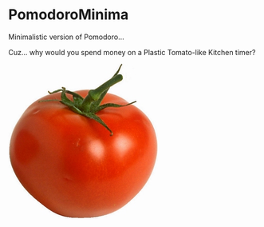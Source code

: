 PomodoroMinima
==============

Minimalistic version of Pomodoro...

Cuz... why would you spend money on a Plastic Tomato-like Kitchen timer?

<img src="https://github.com/delqn/PomodoroMinima/blob/master/domat.jpg?raw=true">
